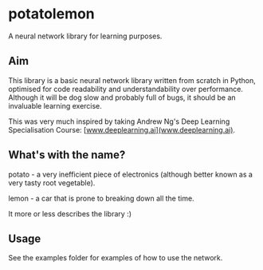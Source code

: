 # potatolemon

A neural network library for learning purposes.

## Aim

This library is a basic neural network library written from scratch in Python, optimised for code readability and understandability over performance. Although it will be dog slow and probably full of bugs, it should be an invaluable learning exercise.

This was very much inspired by taking Andrew Ng's Deep Learning Specialisation Course: [www.deeplearning.ai](www.deeplearning.ai).

## What's with the name?

potato - a very inefficient piece of electronics (although better known as a very tasty root vegetable).

lemon - a car that is prone to breaking down all the time.

It more or less describes the library :)

## Usage

See the examples folder for examples of how to use the network.